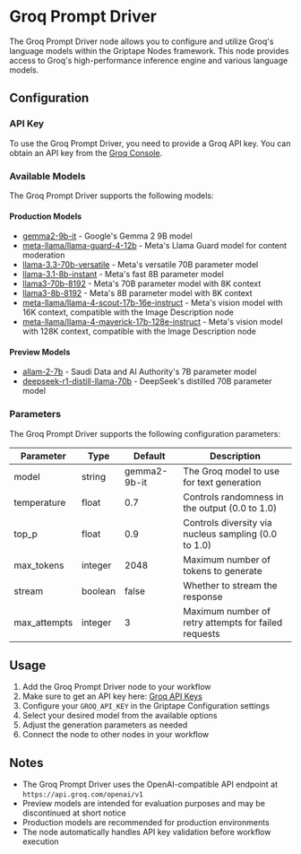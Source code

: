 # Groq Prompt Driver

The Groq Prompt Driver node allows you to configure and utilize Groq's language models within the Griptape Nodes framework. This node provides access to Groq's high-performance inference engine and various language models.

## Configuration

### API Key

To use the Groq Prompt Driver, you need to provide a Groq API key. You can obtain an API key from the [Groq Console](https://console.groq.com/keys).

### Available Models

The Groq Prompt Driver supports the following models:

#### Production Models

- [gemma2-9b-it](https://huggingface.co/google/gemma-2-9b-it) - Google's Gemma 2 9B model
- [meta-llama/llama-guard-4-12b](https://console.groq.com/docs/model/llama-guard-4-12b) - Meta's Llama Guard model for content moderation
- [llama-3.3-70b-versatile](https://console.groq.com/docs/model/llama-3.3-70b-versatile) - Meta's versatile 70B parameter model
- [llama-3.1-8b-instant](https://console.groq.com/docs/model/llama-3.1-8b-instant) - Meta's fast 8B parameter model
- [llama3-70b-8192](https://console.groq.com/docs/model/llama3-70b-8192) - Meta's 70B parameter model with 8K context
- [llama3-8b-8192](https://console.groq.com/docs/model/llama3-8b-8192) - Meta's 8B parameter model with 8K context
- [meta-llama/llama-4-scout-17b-16e-instruct](https://console.groq.com/docs/model/llama-4-scout-17b-16e-instruct) - Meta's vision model with 16K context, compatible with the Image Description node
- [meta-llama/llama-4-maverick-17b-128e-instruct](https://console.groq.com/docs/model/llama-4-maverick-17b-128e-instruct) - Meta's vision model with 128K context, compatible with the Image Description node

#### Preview Models

- [allam-2-7b](https://ai.azure.com/explore/models/ALLaM-2-7b-instruct/version/2/registry/azureml) - Saudi Data and AI Authority's 7B parameter model
- [deepseek-r1-distill-llama-70b](https://console.groq.com/docs/model/deepseek-r1-distill-llama-70b) - DeepSeek's distilled 70B parameter model

### Parameters

The Groq Prompt Driver supports the following configuration parameters:

| Parameter    | Type    | Default      | Description                                          |
| ------------ | ------- | ------------ | ---------------------------------------------------- |
| model        | string  | gemma2-9b-it | The Groq model to use for text generation            |
| temperature  | float   | 0.7          | Controls randomness in the output (0.0 to 1.0)       |
| top_p        | float   | 0.9          | Controls diversity via nucleus sampling (0.0 to 1.0) |
| max_tokens   | integer | 2048         | Maximum number of tokens to generate                 |
| stream       | boolean | false        | Whether to stream the response                       |
| max_attempts | integer | 3            | Maximum number of retry attempts for failed requests |

## Usage

1. Add the Groq Prompt Driver node to your workflow
1. Make sure to get an API key here: [Groq API Keys](https://console.groq.com/keys)
1. Configure your `GROQ_API_KEY` in the Griptape Configuration settings
1. Select your desired model from the available options
1. Adjust the generation parameters as needed
1. Connect the node to other nodes in your workflow

## Notes

- The Groq Prompt Driver uses the OpenAI-compatible API endpoint at `https://api.groq.com/openai/v1`
- Preview models are intended for evaluation purposes and may be discontinued at short notice
- Production models are recommended for production environments
- The node automatically handles API key validation before workflow execution
